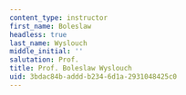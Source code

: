 ```yaml
---
content_type: instructor
first_name: Boleslaw
headless: true
last_name: Wyslouch
middle_initial: ''
salutation: Prof.
title: Prof. Boleslaw Wyslouch
uid: 3bdac84b-addd-b234-6d1a-2931048425c0
---
```

